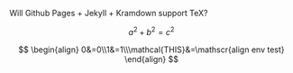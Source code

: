 Will Github Pages + Jekyll + Kramdown support TeX?

$$ a^2+b^2=c^2 $$

$$ \begin{align} 0&=0\\1&=1\\\mathcal{THIS}&=\mathscr{align env test} \end{align} $$
